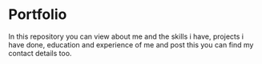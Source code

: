 # Portfolio
In this repository you can view about me and the skills i have, projects i have done, education and experience of me and post this you can find my contact details too.
